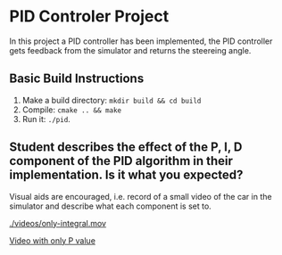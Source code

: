 # PID Controler Project

In this project a PID controller has been implemented, the PID controller gets feedback from the simulator and returns the steereing angle.

## Basic Build Instructions

1. Make a build directory: `mkdir build && cd build`
2. Compile: `cmake .. && make`
3. Run it: `./pid`. 



## Student describes the effect of the P, I, D component of the PID algorithm in their implementation. Is it what you expected?

Visual aids are encouraged, i.e. record of a small video of the car in the simulator and describe what each component is set to.

[./videos/only-integral.mov](./PID_videos/P.mov)



[Video with only P value](https://www.dropbox.com/s/14qbofaenn2sno2/P.mov?dl=0)